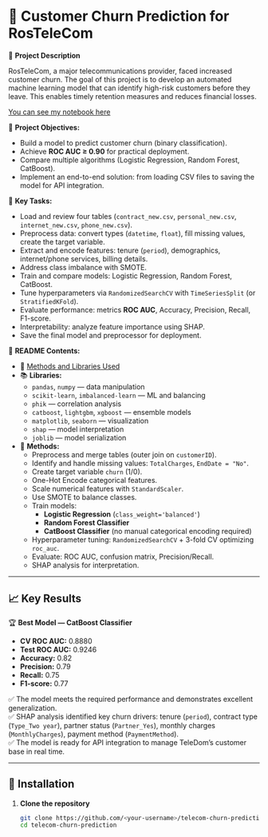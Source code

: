# 🧠 Customer Churn Prediction for RosTeleCom

📌 **Project Description**

RosTeleCom, a major telecommunications provider, faced increased customer churn. The goal of this project is to develop an automated machine learning model that can identify high-risk customers before they leave. This enables timely retention measures and reduces financial losses.

[You can see my notebook here](telecom_ml_pipline.ipynb)  

🎯 **Project Objectives:**

- Build a model to predict customer churn (binary classification).  
- Achieve **ROC AUC ≥ 0.90** for practical deployment.  
- Compare multiple algorithms (Logistic Regression, Random Forest, CatBoost).  
- Implement an end-to-end solution: from loading CSV files to saving the model for API integration.

🎯 **Key Tasks:**

- Load and review four tables (`contract_new.csv`, `personal_new.csv`, `internet_new.csv`, `phone_new.csv`).  
- Preprocess data: convert types (`datetime`, `float`), fill missing values, create the target variable.  
- Extract and encode features: tenure (`period`), demographics, internet/phone services, billing details.  
- Address class imbalance with SMOTE.  
- Train and compare models: Logistic Regression, Random Forest, CatBoost.  
- Tune hyperparameters via `RandomizedSearchCV` with `TimeSeriesSplit` (or `StratifiedKFold`).  
- Evaluate performance: metrics **ROC AUC**, Accuracy, Precision, Recall, F1-score.  
- Interpretability: analyze feature importance using SHAP.  
- Save the final model and preprocessor for deployment.

📂 **README Contents:**

- 📌 [Methods and Libraries Used](#methods-and-libraries-used)  
- 📚 **Libraries:**  
  - `pandas`, `numpy` — data manipulation  
  - `scikit-learn`, `imbalanced-learn` — ML and balancing  
  - `phik` — correlation analysis  
  - `catboost`, `lightgbm`, `xgboost` — ensemble models  
  - `matplotlib`, `seaborn` — visualization  
  - `shap` — model interpretation  
  - `joblib` — model serialization  
- 🤖 **Methods:**  
  - Preprocess and merge tables (outer join on `customerID`).  
  - Identify and handle missing values: `TotalCharges`, `EndDate = "No"`.  
  - Create target variable `churn` (1/0).  
  - One-Hot Encode categorical features.  
  - Scale numerical features with `StandardScaler`.  
  - Use SMOTE to balance classes.  
  - Train models:  
    - **Logistic Regression** (`class_weight='balanced'`)  
    - **Random Forest Classifier**  
    - **CatBoost Classifier** (no manual categorical encoding required)  
  - Hyperparameter tuning: `RandomizedSearchCV` + 3-fold CV optimizing `roc_auc`.  
  - Evaluate: ROC AUC, confusion matrix, Precision/Recall.  
  - SHAP analysis for interpretation.

---

## 📈 Key Results

🏆 **Best Model — CatBoost Classifier**  
- **CV ROC AUC:** 0.8880  
- **Test ROC AUC:** 0.9246  
- **Accuracy:** 0.82  
- **Precision:** 0.79  
- **Recall:** 0.75  
- **F1-score:** 0.77  

✅ The model meets the required performance and demonstrates excellent generalization.  
✅ SHAP analysis identified key churn drivers: tenure (`period`), contract type (`Type_Two year`), partner status (`Partner_Yes`), monthly charges (`MonthlyCharges`), payment method (`PaymentMethod`).  
✅ The model is ready for API integration to manage TeleDom’s customer base in real time.

---

## 🔧 Installation

1. **Clone the repository**  
   ```bash
   git clone https://github.com/<your-username>/telecom-churn-prediction.git
   cd telecom-churn-prediction
